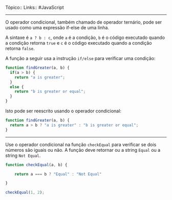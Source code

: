Tópico::
Links:: #JavaScript 

---

O operador condicional, também chamado de operador ternário, pode ser usado como uma expressão if-else de uma linha.

A sintaxe é `a ? b : c`, onde `a` é a condição, `b` é o código executado quando a condição retorna `true` e `c` é o código executado quando a condição retorna `false`.

A função a seguir usa a instrução `if/else` para verificar uma condição:

```js
function findGreater(a, b) {
  if(a > b) {
    return "a is greater";
  }
  else {
    return "b is greater or equal";
  }
}
```

Isto pode ser reescrito usando o operador condicional:

```js
function findGreater(a, b) {
  return a > b ? "a is greater" : "b is greater or equal";
}
```

---

Use o operador condicional na função `checkEqual` para verificar se dois números são iguais ou não. A função deve retornar ou a string `Equal` ou a string `Not Equal`.

```js
function checkEqual(a, b) {

	return a === b ? "Equal" : "Not Equal"

}

checkEqual(1, 2);
```